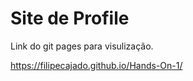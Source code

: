 # Site de Profile


Link do git pages para visulização.

https://filipecajado.github.io/Hands-On-1/

